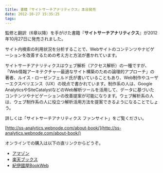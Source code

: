 ```yaml
---
title: 書籍『サイトサーチアナリティクス』本日発売
date: 2012-10-27 15:35:25
tags:
---
```


監修と翻訳（6章以降）を手がけた書籍『**サイトサーチアナリティクス**』が2012年10月27日に発売されました。

サイト内検索の利用状況を分析することで、Webサイトのコンテンツやナビゲーションを改善するための考え方と方法が書かれています。

サイトサーチアナリティクスはウェブ解析（アクセス解析）の一種ですが、「Web情報アーキテクチャ―最適なサイト構築のための論理的アプローチ」の著者、ルイス・ローゼンフェルド氏が書いていることもあり、Web制作やユーザーエクスペリエンス（UX）の視点で書かれています。制作系の人は、Google AnalyticsやSiteCatalystなどのWeb解析ツールを活用して、データに基づいたコンテンツやナビゲーションの改善提案が可能になります。ウェブ解析系の人は、ウェブ制作系の人に役立つ解析活用方法を提案できるようになることでしょう。

詳しくは「サイトサーチアナリティクス ファンサイト」をご覧ください。

[http://ss-analytics.webnode.com/about-book/](http://ss-analytics.webnode.com/about-book/)

オンラインでの購入は以下の直リンクからどうぞ。

*   [アマゾン](http://www.amazon.co.jp/dp/4621086022)
*   [楽天ブックス](http://books.rakuten.co.jp/rb/11907099/)
*   [紀伊國屋BookWeb](http://bookweb.kinokuniya.co.jp/htm/4621086022.html)